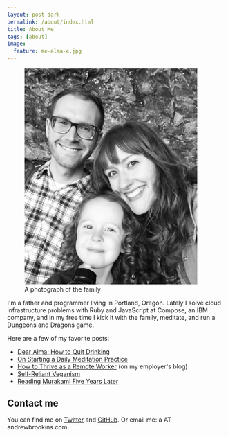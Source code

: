 ```yaml
---
layout: post-dark
permalink: /about/index.html
title: About Me
tags: [about]
image: 
  feature: me-alma-e.jpg
---
```


<figure>
	<img src="/images/family.jpg" style="max-width: 400px;">
	<figcaption>A photograph of the family</figcaption>
</figure>

I'm a father and programmer living in Portland, Oregon. Lately I solve cloud infrastructure problems with Ruby and JavaScript at Compose, an IBM company, and in my free time I kick it with the family, meditate, and run a Dungeons and Dragons game.

Here are a few of my favorite posts:

<ul>
	<li><a href="https://andrewbrookins.com/life/dear-alma-how-to-quit-drinking/">Dear Alma: How to Quit Drinking</a></li>
	<li><a href="http://andrewbrookins.com/buddhism/on-starting-a-daily-meditation-practice/">On Starting a Daily Meditation Practice</a></li>
	<li><a href="https://www.safaribooksonline.com/blog/2014/11/15/thrive-remote-developer/">How to Thrive as a Remote Worker</a> (on my employer's blog)</li>
	<li><a href="http://andrewbrookins.com/books/self-reliant-veganism/">Self-Reliant Veganism</a></li>
	<li><a href="http://andrewbrookins.com/books/reading-murakami-five-years-later/">Reading Murakami Five Years Later</a></li>
</ul>

<h2>Contact me</h2>
You can find me on <a href="https://twitter.com/abrookins">Twitter</a> and <a href="https://github.com/abrookins">GitHub</a>. Or email me: a AT andrewbrookins.com.

